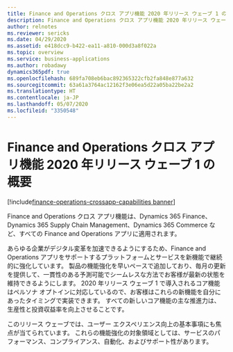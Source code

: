 ```yaml
---
title: Finance and Operations クロス アプリ機能 2020 年リリース ウェーブ 1 の概要
description: Finance and Operations クロス アプリ機能 2020 年リリース ウェーブ 1 の概要
author: relnotes
ms.reviewer: sericks
ms.date: 04/29/2020
ms.assetid: e418dcc9-b422-ea11-a810-000d3a8f022a
ms.topic: overview
ms.service: business-applications
ms.author: robadawy
dynamics365pdf: true
ms.openlocfilehash: 689fa708eb6bac892365322cfb2fa848e877a632
ms.sourcegitcommit: 63a61a3764ac12162f3e06ea5d22a05ba22be2a2
ms.translationtype: HT
ms.contentlocale: ja-JP
ms.lasthandoff: 05/07/2020
ms.locfileid: "3350548"
---
```

# <a name="overview-of-finance-and-operations-cross-app-capabilities-2020-release-wave-1"></a>Finance and Operations クロス アプリ機能 2020 年リリース ウェーブ 1 の概要
[!include[finance-operations-crossapp-capabilities banner](../includes/finance-operations-crossapp-capabilities.md)]

<!--overview start-->
Finance and Operations クロス アプリ機能は、Dynamics 365 Finance、Dynamics 365 Supply Chain Management、Dynamics 365 Commerce など、すべての Finance and Operations アプリに適用されます。 

あらゆる企業がデジタル変革を加速できるようにするため、Finance and Operations アプリをサポートするプラットフォームとサービスを新機能で継続的に強化しています。 製品の機能強化を早いペースで追加しており、毎月の更新を提供して、一貫性のある予測可能でシームレスな方法でお客様が最新の状態を維持できるようにします。 2020 年リリース ウェーブ 1 で導入されるコア機能はペルソナ オプトインに対応しているので、お客様はこれらの新機能を自分にあったタイミングで実装できます。 すべての新しいコア機能の主な推進力は、生産性と投資収益率を向上させることです。 

このリリース ウェーブでは、ユーザー エクスペリエンス向上の基本事項にも焦点が当てられています。 これらの機能強化の対象領域としては、サービスのパフォーマンス、コンプライアンス、自動化、およびサポート性があります。
<!--overview end-->
